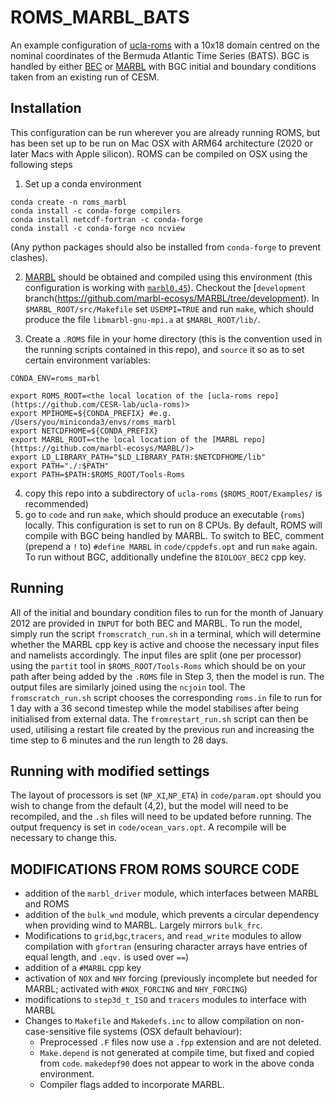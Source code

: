 # ROMS_MARBL_BATS

An example configuration of [ucla-roms](https://github.com/CESR-lab/ucla-roms) with a 10x18 domain centred on the nominal coordinates of the Bermuda Atlantic Time Series (BATS).
BGC is handled by either [BEC]( https://doi.org/10.1029/2004GB002220) or [MARBL](https://doi.org/10.1029/2021MS002647) with BGC initial and boundary conditions taken from an existing run of CESM.


## Installation
This configuration can be run wherever you are already running ROMS, but has been set up to be run on Mac OSX with ARM64 architecture (2020 or later Macs with Apple silicon). 
ROMS can be compiled on OSX using the following steps

1. Set up a conda environment 

```
conda create -n roms_marbl
conda install -c conda-forge compilers
conda install netcdf-fortran -c conda-forge
conda install -c conda-forge nco ncview
```
(Any python packages should also be installed from `conda-forge` to prevent clashes).

2. [MARBL](https://github.com/marbl-ecosys/MARBL/) should be obtained and compiled using this environment (this configuration is working with [`marbl0.45`](https://github.com/marbl-ecosys/MARBL/releases/tag/marbl0.45.0)).
Checkout the [`development` branch(https://github.com/marbl-ecosys/MARBL/tree/development). In `$MARBL_ROOT/src/Makefile` set `USEMPI=TRUE` and run `make`, which should produce the file `libmarbl-gnu-mpi.a` at `$MARBL_ROOT/lib/`.

3. Create a `.ROMS` file in your home directory (this is the convention used in the running scripts contained in this repo), and `source` it so as to set certain environment variables:
```
CONDA_ENV=roms_marbl

export ROMS_ROOT=<the local location of the [ucla-roms repo](https://github.com/CESR-lab/ucla-roms)>
export MPIHOME=${CONDA_PREFIX} #e.g. /Users/you/miniconda3/envs/roms_marbl
export NETCDFHOME=${CONDA_PREFIX}
export MARBL_ROOT=<the local location of the [MARBL repo](https://github.com/marbl-ecosys/MARBL/)>
export LD_LIBRARY_PATH="$LD_LIBRARY_PATH:$NETCDFHOME/lib"
export PATH="./:$PATH"
export PATH=$PATH:$ROMS_ROOT/Tools-Roms
```
4. copy this repo into a subdirectory of `ucla-roms` (`$ROMS_ROOT/Examples/` is recommended)
5. go to `code` and run `make`, which should produce an executable (`roms`) locally. This configuration is set to run on 8 CPUs.
   By default, ROMS will compile with BGC being handled by MARBL.
   To switch to BEC, comment (prepend a `!` to) `#define MARBL` in `code/cppdefs.opt` and run `make` again.
   To run without BGC, additionally undefine the `BIOLOGY_BEC2` cpp key.

## Running
All of the initial and boundary condition files to run for the month of January 2012 are provided in `INPUT` for both BEC and MARBL. 
To run the model, simply run the script `fromscratch_run.sh` in a terminal, which will determine whether the MARBL cpp key is active and choose the necessary input files and namelists accordingly.
The input files are split (one per processor) using the `partit` tool in `$ROMS_ROOT/Tools-Roms` which should be on your path after being added by the `.ROMS` file in Step 3, then the model is run.
The output files are similarly joined using the `ncjoin` tool.
The `fromscratch_run.sh` script chooses the corresponding `roms.in` file to run for 1 day with a 36 second timestep while the model stabilises after being initialised from external data. 
The `fromrestart_run.sh` script can then be used, utilising a restart file created by the previous run and increasing the time step to 6 minutes and the run length to 28 days.

## Running with modified settings
The layout of processors is set (`NP_XI`,`NP_ETA`) in `code/param.opt` should you wish to change from the default (4,2), but the model will need to be recompiled, and the `.sh` files will need to be updated before running.
The output frequency is set in `code/ocean_vars.opt`. A recompile will be necessary to change this.

## MODIFICATIONS FROM ROMS SOURCE CODE
- addition of the `marbl_driver` module, which interfaces between MARBL and ROMS
- addition of the `bulk_wnd` module, which prevents a circular dependency when providing wind to MARBL. Largely mirrors `bulk_frc`.
- Modifications to `grid`,`bgc`,`tracers`, and `read_write` modules to allow compilation with `gfortran` (ensuring character arrays have entries of equal length, and `.eqv.` is used over `==`)
- addition of a `#MARBL` cpp key
- activation of `NOX` and `NHY` forcing (previously incomplete but needed for MARBL; activated with `#NOX_FORCING` and `NHY_FORCING`)
- modifications to `step3d_t_ISO` and `tracers` modules to interface with MARBL
- Changes to `Makefile` and `Makedefs.inc` to allow compilation on non-case-sensitive file systems (OSX default behaviour):
     - Preprocessed `.F` files now use a `.fpp` extension and are not deleted.
     - `Make.depend` is not generated at compile time, but fixed and copied from `code`. `makedepf90` does not appear to work in the above conda environment.
     - Compiler flags added to incorporate MARBL.
